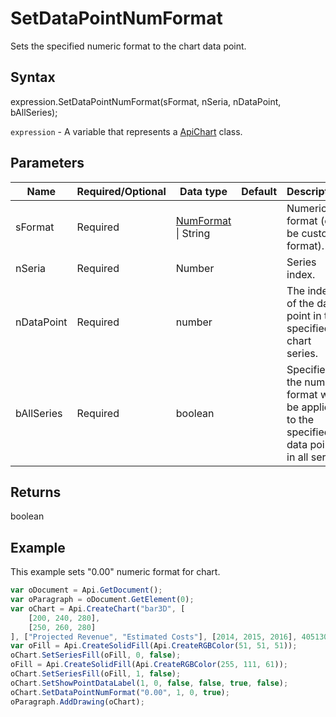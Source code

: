 # SetDataPointNumFormat

Sets the specified numeric format to the chart data point.

## Syntax

expression.SetDataPointNumFormat(sFormat, nSeria, nDataPoint, bAllSeries);

`expression` - A variable that represents a [ApiChart](../ApiChart.md) class.

## Parameters

| **Name** | **Required/Optional** | **Data type** | **Default** | **Description** |
| ------------- | ------------- | ------------- | ------------- | ------------- |
| sFormat | Required | [NumFormat](../../Enumeration/NumFormat.md) &#124; String |  | Numeric format (can be custom format). |
| nSeria | Required | Number |  | Series index. |
| nDataPoint | Required | number |  | The index of the data point in the specified chart series. |
| bAllSeries | Required | boolean |  | Specifies if the numeric format will be applied to the specified data point in all series. |

## Returns

boolean

## Example

This example sets "0.00" numeric format for chart.

```javascript
var oDocument = Api.GetDocument();
var oParagraph = oDocument.GetElement(0);
var oChart = Api.CreateChart("bar3D", [
	[200, 240, 280],
	[250, 260, 280]
], ["Projected Revenue", "Estimated Costs"], [2014, 2015, 2016], 4051300, 2347595, 24);
var oFill = Api.CreateSolidFill(Api.CreateRGBColor(51, 51, 51));
oChart.SetSeriesFill(oFill, 0, false);
oFill = Api.CreateSolidFill(Api.CreateRGBColor(255, 111, 61));
oChart.SetSeriesFill(oFill, 1, false);
oChart.SetShowPointDataLabel(1, 0, false, false, true, false);
oChart.SetDataPointNumFormat("0.00", 1, 0, true);
oParagraph.AddDrawing(oChart);
```
